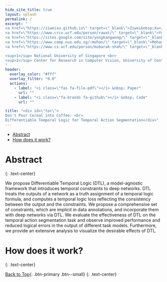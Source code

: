 ```yaml
---
hide_site_title: true
layout: splash
permalink: /
excerpt: "
<a href=\"https://ziweixu.github.io\" target=\"_blank\">Ziwei&nbsp;Xu</a><sup>1</sup> &emsp;
<a href=\"https://www.crcv.ucf.edu/person/rawat/\" target=\"_blank\">Yogesh&nbsp;S&nbsp;Rawat</a><sup>2</sup> &emsp;
<a href=\"https://sites.google.com/site/yongkangwong/\" target=\"_blank\">Yongkang&nbsp;Wong</a><sup>1</sup> &emsp;
<a href=\"https://www.comp.nus.edu.sg/~mohan/\" target=\"_blank\">Mohan&nbsp;S&nbsp;Kankanhalli</a><sup>1</sup> &emsp;
<a href=\"https://www.cs.ucf.edu/person/mubarak-shah/\" target=\"_blank\">Mubarak&nbsp;Shah</a><sup>2</sup> <br>

<sup>1</sup> National University of Singapore <br>
<sup>2</sup> Center for Research in Computer Vision, University of Central Florida
"
header:
  overlay_color: "#fff"
  overlay_filter: "0.0"
  actions:
    - label: "<i class=\"fas fa-file-pdf\"></i> &nbsp; Paper"
      url: ""
    - label: "<i class=\"fa-brands fa-github\"></i> &nbsp; Code"
      url: ""

title: "<div id=\"toc\">
Don't Pour Cereal into Coffee: <br>
Differentiable Temporal Logic for Temporal Action Segmentation</div>"
---
```


- [Abstract](#abstract)
- [How does it work?](#how-does-it-work)

# Abstract
{: .text-center}

We propose Differentiable Temporal Logic (DTL), a model-agnostic framework that introduces temporal constraints to deep networks.
DTL treats the outputs of a network as a truth assignment of a temporal logic formula, and computes a temporal logic loss reflecting the consistency between the output and the constraints.
We propose a comprehensive set of constraints, which are implicit in data annotations, and incorporate them with deep networks via DTL.
We evaluate the effectiveness of DTL on the temporal action segmentation task and observe improved performance and reduced logical errors in the output of different task models.
Furthermore, we provide an extensive analysis to visualize the desirable effects of DTL.

# How does it work?
{: .text-center}

[Back to Top](#toc){: .btn-primary .btn--small}
{: .text-center}